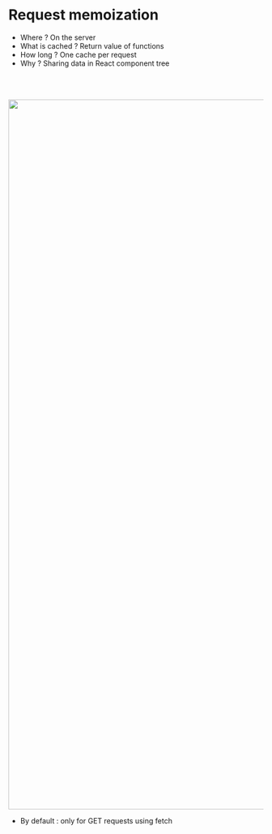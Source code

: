 <!-- .slide: class="two-column with-code title-margin-sm" -->
<style>
  .memoization-41 {
   width: 1400px;
   height: auto;
   margin-top: 2rem!important;
  }


</style>

# Request memoization

- Where ? On the server
- What is cached ? Return value of functions
- How long ? One cache per request
- Why ? Sharing data in React component tree

<br/>

<img src="./assets/images/04-data-fetching/request-memoization.png" class="memoization-41" />

- By default : only for GET requests using fetch
